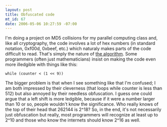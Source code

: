 ```yaml
--- 
layout: post
title: Obfuscated code
mt_id: 67
date: 2006-05-06 10:27:59 -07:00
---
```

I'm doing a project on MD5 collisions for my parallel computing class and, like all cryptography, the code involves a lot of hex numbers (in standard notation, 0xf00d, 0xbeef, etc.) which naturaly makes parts of the code difficult to read.  That's simply the nature of [the algorithm](http://en.wikipedia.org/wiki/MD5#Algorithm).  Some programmers (often just mathematicians) insist on making the code even more illedgible with things like this:

<code>while (counter < (1 << 9))</code>

The bigger problem is that when I see something like that I'm confused; I am both impressed by their cleverness (that loops while counter is less than 512) but also annoyed by their needless obfuscation.  I guess one could argue that a left shift is more ledgible, because if it were a number larger than 10 or so, people wouldn't know the significance.  Who really knows of the top of their head that 262144 is 2^18?  So, in the end, it's not necessarily just obfuscation but really, most programmers will recognize at least up to 2^10 and those who know the internets should know 2^16 as well.
